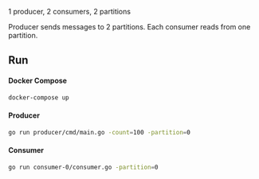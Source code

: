 1 producer, 2 consumers, 2 partitions

Producer sends messages to 2 partitions. Each consumer reads from one partition.

## Run

#### Docker Compose

```bash
docker-compose up
```

#### Producer

```bash
go run producer/cmd/main.go -count=100 -partition=0
```

#### Consumer

```bash
go run consumer-0/consumer.go -partition=0
```
